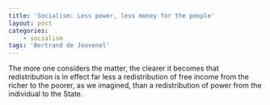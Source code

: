 ```yaml
---
title: 'Socialism: Less power, less money for the people'
layout: post
categories:
    - socialism
tags: 'Bertrand de Jouvenel'
---
```


The more one considers the matter, the clearer it becomes that redistribution is in effect far less a redistribution of free income from the richer to the poorer, as we imagined, than a redistribution of power from the individual to the State.